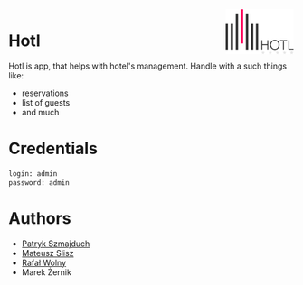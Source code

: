 <img align="right" width="120" height="80" src="https://github.com/SRewo/ProjektProgramowanieBazyDanych/blob/master/ProjektHotel/Resources/logo.png?raw=true">

# Hotl
Hotl is app, that helps with hotel's management. Handle with a such things like:
- reservations
- list of guests
- and much

# Credentials
```
login: admin
password: admin
```
# Authors
* [Patryk Szmajduch](https://github.com/SRewo)
* [Mateusz Slisz](https://github.com/Mateusz-Slisz)
* [Rafał Wolny](https://github.com/FeliksisCool)
* Marek Żernik